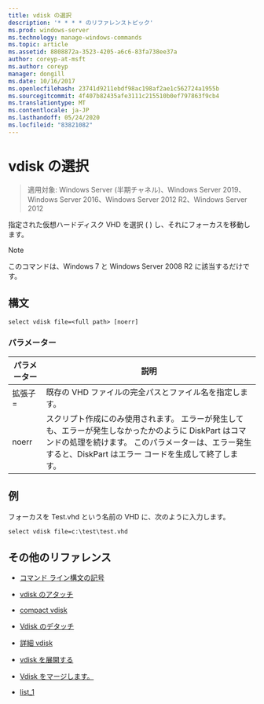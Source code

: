 ```yaml
---
title: vdisk の選択
description: '* * * * のリファレンストピック'
ms.prod: windows-server
ms.technology: manage-windows-commands
ms.topic: article
ms.assetid: 8808872a-3523-4205-a6c6-83fa738ee37a
author: coreyp-at-msft
ms.author: coreyp
manager: dongill
ms.date: 10/16/2017
ms.openlocfilehash: 23741d9211ebdf98ac198af2ae1c562724a1955b
ms.sourcegitcommit: 4f407b82435afe3111c215510b0ef797863f9cb4
ms.translationtype: MT
ms.contentlocale: ja-JP
ms.lasthandoff: 05/24/2020
ms.locfileid: "83821082"
---
```

# <a name="select-vdisk"></a>vdisk の選択

> 適用対象: Windows Server (半期チャネル)、Windows Server 2019、Windows Server 2016、Windows Server 2012 R2、Windows Server 2012

指定された仮想ハードディスク VHD を選択 \( \) し、それにフォーカスを移動します。

> [!NOTE]
> このコマンドは、Windows 7 と Windows Server 2008 R2 に該当するだけです。

## <a name="syntax"></a>構文

```
select vdisk file=<full path> [noerr]
```

### <a name="parameters"></a>パラメーター

|パラメーター|説明|
|-------|--------|
|拡張子\=<full path>|既存の VHD ファイルの完全パスとファイル名を指定します。|
|noerr|スクリプト作成にのみ使用されます。 エラーが発生しても、エラーが発生しなかったかのように DiskPart はコマンドの処理を続けます。 このパラメーターは、エラー発生すると、DiskPart はエラー コードを生成して終了します。|

## <a name="examples"></a>例
フォーカスを Test.vhd という名前の VHD に、次のように入力します。

```
select vdisk file=c:\test\test.vhd
```

## <a name="additional-references"></a>その他のリファレンス

- [コマンド ライン構文の記号](command-line-syntax-key.md)

-   [vdisk のアタッチ](attach-vdisk.md)

-   [compact vdisk](compact-vdisk.md)



-   [Vdisk のデタッチ](detach-vdisk.md)

-   [詳細 vdisk](detail-vdisk.md)

-   [vdisk を展開する](expand-vdisk.md)

-   [Vdisk をマージします。](merge-vdisk.md)

-   [list_1](list_1.md)


